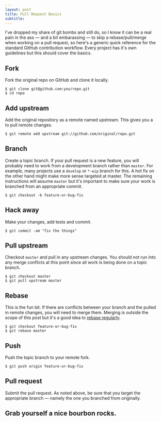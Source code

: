 ```yaml
---
layout: post
title: Pull Request Basics 
subtitle: 
---
```


I've dropped my share of git bombs and still do, so I know it can be a real pain in the ass &mdash; and a bit embarassing &mdash; to skip a rebase/pull/merge when working on a pull request, so here's a generic quick reference for the standard GitHub contribution workflow. Every project has it's own guidelines but this should cover the basics.

<!-- more -->


## Fork

Fork the original repo on GitHub and clone it locally.

```text
$ git clone git@github.com:you/repo.git
$ cd repo
```

## Add upstream

Add the original repository as a remote named upstream. This gives you a
 to pull remote changes.

```text
$ git remote add upstream git://github.com/original/repo.git
```

## Branch

Create a topic branch.  If your pull request is a new feature, you
will probably need to work from a development branch rather than
`master`. For example, many projects use a `develop` or `*-wip` branch
for this. A hot fix on the other hand might make more sense targeted at
master. The remaining instructions will assume `master` but it's important
to make sure your work is branched from an appropriate commit.

```text
$ git checkout -b feature-or-bug-fix
```

## Hack away

Make your changes, add tests and commit.

```text
$ git commit -am "fix the things"
```

## Pull upstream

Checkout `master` and pull in any upstream changes. You should not run
into any merge conflicts at this point since all work is being done on a
topic branch.

```text
$ git checkout master
$ git pull upstream master
```

## Rebase 

This is the fun bit. If there are conflicts between your branch and the
pulled in remote changes, you will need to merge them. Merging is
outside the scope of this post but it's a good idea to [rebase regularly](/images/rebase-no-conflict.jpg). 

```text
$ git checkout feature-or-bug-fix
$ git rebase master
```
 
## Push

Push the topic branch to your remote fork.

```text
$ git push origin feature-or-bug-fix
```

## Pull request

Submit the pull request. As noted above, be sure that you
target the appropriate branch &mdash; namely the one you branched from
originally.

## Grab yourself a nice bourbon rocks.

